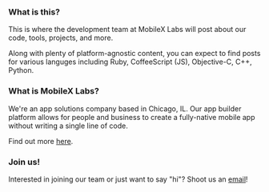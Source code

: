 ### What is this?

This is where the development team at MobileX Labs will post about our code, tools, projects, and more.

Along with plenty of platform-agnostic content, you can expect to find posts for various languges including Ruby, CoffeeScript (JS), Objective-C, C++, Python.

### What is MobileX Labs?

We're an app solutions company based in Chicago, IL. Our app builder platform allows for people and business to create a fully-native mobile app without writing a single line of code.

Find out more [here](http://mobilexlabs.com).

### Join us!

Interested in joining our team or just want to say "hi"? Shoot us an [email](mailto:engineering@mobilexlabs.com)!